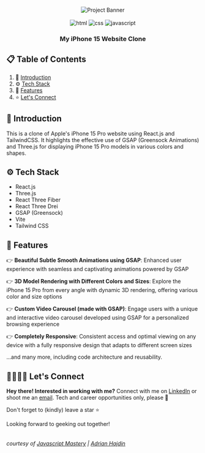 <div align="center">
  <br />
    <img src="https://i.postimg.cc/37PnQw8n/Image-from.png" alt="Project Banner">
  <br />
  <br />

  <div>
    <img src="https://img.shields.io/badge/-HTML5-black?style=for-the-badge&logo=html5&logoColor=white&color=%23E34F26" alt="html" />
    <img src="https://img.shields.io/badge/-CSS3-black?style=for-the-badge&logo=css3&logoColor=white&color=%231572B6" alt="css" />
    <img src="https://img.shields.io/badge/-JavaScript-black?style=for-the-badge&logo=javascript&logoColor=black&color=%23F7DF1E" alt="javascript" />
  </div>

  <h3 align="center">My iPhone 15 Website Clone</h3>
</div>

## 📋 <a name="table">Table of Contents</a>

1. 🤖 [Introduction](#introduction)
2. ⚙️ [Tech Stack](#tech-stack)
3. 🔋 [Features](#features)
4. ⭐ [Let's Connect](#follow-me)

## <a name="introduction">🤖 Introduction</a>

This is a clone of Apple's iPhone 15 Pro website using React.js and TailwindCSS. It highlights the effective use of GSAP (Greensock Animations) and Three.js for displaying iPhone 15 Pro models in various colors and shapes.

## <a name="tech-stack">⚙️ Tech Stack</a>

- React.js
- Three.js
- React Three Fiber
- React Three Drei
- GSAP (Greensock)
- Vite
- Tailwind CSS

## <a name="features">🔋 Features</a>

👉 **Beautiful Subtle Smooth Animations using GSAP**: Enhanced user experience with seamless and captivating animations powered by GSAP

👉 **3D Model Rendering with Different Colors and Sizes**: Explore the iPhone 15 Pro from every angle with dynamic 3D rendering, offering various color and size options

👉 **Custom Video Carousel (made with GSAP)**: Engage users with a unique and interactive video carousel developed using GSAP for a personalized browsing experience

👉 **Completely Responsive**: Consistent access and optimal viewing on any device with a fully responsive design that adapts to different screen sizes

...and many more, including code architecture and reusability.

## <a name="follow-me">🫱🏽‍🫲🏼 Let's Connect</a>
**Hey there! Interested in working with me?** 
Connect with me on [LinkedIn](https://www.linkedin.com/in/themelodyemmanuel) or shoot me an [email](mailto:melodyemmanuel152@gmail.com). Tech and career opportunities only, please 👀

Don't forget to (kindly) leave a star ⭐

Looking forward to geeking out together!
<br/>
<br/>
<br/>
<i>courtesy of [Javascript Mastery](https://www.youtube.com/@javascriptmastery) | [Adrian Hajdin](https://github.com/adrianhajdin)</i>
